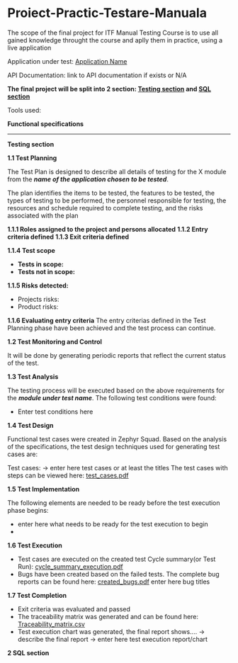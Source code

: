 # Proiect-Practic-Testare-Manuala
The scope of the final project for ITF Manual Testing Course is to use all gained knowledge throught the course and aplly them in practice, using a live application

Application under test: [Application Name](https://www.google.com)

API Documentation: link to API documentation if exists or N/A

**The final project will be split into 2 section: [Testing section]() and  [SQL section]()**

Tools used:

**Functional specifications**
_______________________________________________________________________________________________________________________

**Testing section**

**1.1 Test Planning**

The Test Plan is designed to describe all details of testing for the X module from the ***name of the application chosen to be tested***.

The plan identifies the items to be tested, the features to be tested, the types of testing to be performed, the personnel responsible for testing, the resources and schedule required to complete testing, and the risks associated with the plan

**1.1.1 Roles assigned to the project and persons allocated**
**1.1.2 Entry criteria defined**
**1.1.3 Exit criteria defined**

**1.1.4 Test scope**
 - **Tests in scope:**
 - **Tests not in scope:**

**1.1.5 Risks detected:**
 - Projects risks:
 - Product risks:

**1.1.6 Evaluating entry criteria**
The entry criterias defined in the Test Planning phase have been achieved and the test process can continue.


**1.2 Test Monitoring and Control**

It will be done by generating periodic reports that reflect the current status of the test.

**1.3 Test Analysis**

The testing process will be executed based on the above requirements for the ***module under test name***. The following test conditions were found:

 - Enter test conditions here

**1.4 Test Design**

Functional test cases were created in Zephyr Squad. Based on the analysis of the specifications, the test design techniques used for generating test cases are: 

Test cases: -> enter here test cases or at least the titles
The test cases with steps can be viewed here: [test_cases.pdf]()

**1.5 Test Implementation**

The following elements are needed to be ready before the test execution phase begins:

 - enter here what needs to be ready for the test execution to begin
 - 
**1.6 Test Execution**

 - Test cases are executed on the created test Cycle summary(or Test Run): [cycle_summary_execution.pdf]()
 - Bugs have been created based on the failed tests. The complete bug reports can be found here: [created_bugs.pdf]()
enter here bug titles

**1.7 Test Completion**
 - Exit criteria was evaluated and passed
 - The traceability matrix was generated and can be found here: [Traceability_matrix.csv]()
 - Test execution chart was generated, the final report shows.... -> describe the final report
 -> enter here test execution report/chart


**2 SQL section**



